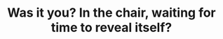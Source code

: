 ---
image_path: /images/chairlake2.jpg
title: Was it you? In the chair, waiting for time to reveal itself?
weight: 4
---